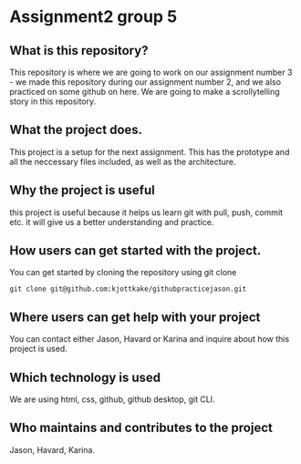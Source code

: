 # Assignment2 group 5

## What is this repository? 
This repository is where we are going to work on our assignment number 3 - we made this repository during our assignment number 2,
and we also practiced on some github on here. We are going to make a scrollytelling story in this repository.

## What the project does. 
This project is a setup for the next assignment. This has the prototype and all the neccessary files included, as well as the architecture. 

## Why the project is useful
this project is useful because it helps us learn git with pull, push, commit etc. it will give us a better understanding and practice.
## How users can get started with the project.
You can get started by cloning the repository using git clone
```
git clone git@github.com:kjottkake/githubpracticejason.git
```


## Where users can get help with your project
You can contact either Jason, Havard or Karina and inquire about how this project is used.

## Which technology is used
We are using html, css, github, github desktop, git CLI.

## Who maintains and contributes to the project
Jason, Havard, Karina.